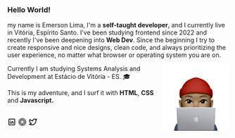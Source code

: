 <h3>Hello World!</h3>

my name is Emerson Lima, I'm a <strong>self-taught developer</strong>, and I currently live in Vitória, Espírito Santo. I've been studying frontend since 2022 and recently I've been deepening into <strong>Web Dev</strong>. Since the beginning I try to create responsive and nice designs, clean code, and always prioritizing the user experience, no matter what browser or operating system you are on. 

<img align="right" alt="Emerson, avatar atrás do laptop" src="./memoji.png" width="150">

Currently I am studying Systems Analysis and Development at Estácio de Vitória - ES. 🎓

This is my adventure, and I surf it with <strong>HTML</strong>, <strong>CSS</strong> and <strong>Javascript.</strong><br><br>

<p align="left"><a target="_blank" href="https://www.linkedin.com/in/emerson-lima-94247822b/" title="LinkedIn"><img alt="LinkedIn's Logo" height="20" src="./brand-linkedin.png"></a> <a target="_blank" href="https://vsco.co/dimitrlims/gallery" title="VSCO"><img alt="VSCO Logo" height="20" src="./brand-vsco.png"></a> <a target="_blank" href="https://twitter.com/emslimas" title="Twitter"><img alt="Twitter's Logo" height="20" src="./brand-twitter.png"></a></p>
